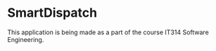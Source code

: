 # SmartDispatch

This application is being made as a part of the course IT314 Software Engineering. 
